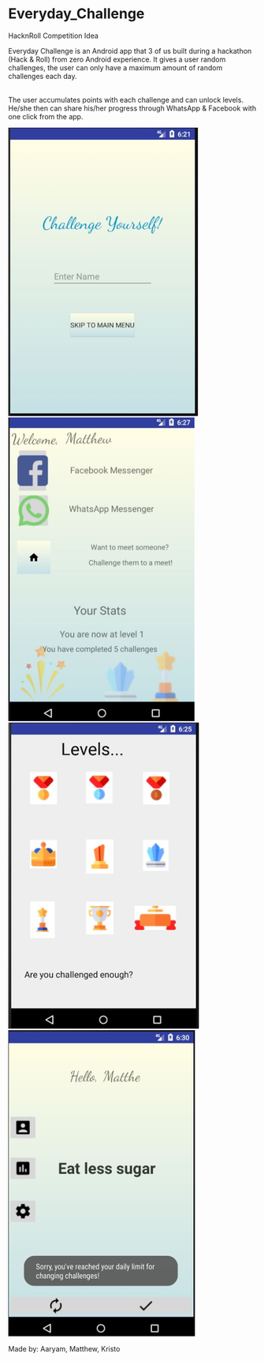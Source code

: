 # Everyday_Challenge
HacknRoll Competition Idea

Everyday Challenge is an Android app that 3 of us built during a hackathon (Hack & Roll) from zero Android experience.
It gives a user random challenges, the user can only have a maximum amount of random challenges each day. 

<br/>
The user accumulates points with each challenge and can unlock levels. 
He/she then can share his/her progress through WhatsApp & Facebook with one click from the app. 

![Introduction Screen](https://raw.githubusercontent.com/andyrobert3/Everyday_Challenge_Final/master/Intro%20Screen.JPG)
![Profile Page](https://raw.githubusercontent.com/andyrobert3/Everyday_Challenge_Final/master/ProfilePage.JPG)
![Levels](https://raw.githubusercontent.com/andyrobert3/Everyday_Challenge_Final/master/LevelAwards.JPG)
![Daily Limit](https://raw.githubusercontent.com/andyrobert3/Everyday_Challenge_Final/master/DailyLimit.JPG)

Made by: Aaryam, Matthew, Kristo
